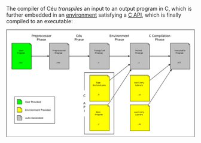 The compiler of Céu *transpiles* an input to an output program in C, which is
further embedded in an [environment](#TODO) satisfying a [C API](#TODO), which
is finally compiled to an executable:

![](compilation.png)
